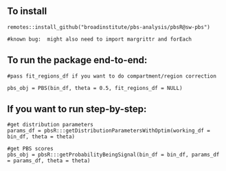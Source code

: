 ## To install
```
remotes::install_github("broadinstitute/pbs-analysis/pbsR@sw-pbs")

#known bug:  might also need to import margrittr and forEach
```

## To run the package end-to-end:
```
#pass fit_regions_df if you want to do compartment/region correction

pbs_obj = PBS(bin_df, theta = 0.5, fit_regions_df = NULL)
```

## If you want to run step-by-step:
```
#get distribution parameters
params_df = pbsR:::getDistributionParametersWithOptim(working_df = bin_df, theta = theta)

#get PBS scores
pbs_obj = pbsR:::getProbabilityBeingSignal(bin_df = bin_df, params_df = params_df, theta = theta)
```

